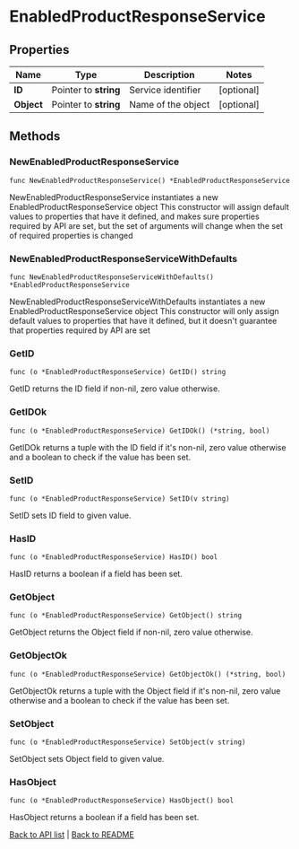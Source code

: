 # EnabledProductResponseService

## Properties

Name | Type | Description | Notes
------------ | ------------- | ------------- | -------------
**ID** | Pointer to **string** | Service identifier | [optional] 
**Object** | Pointer to **string** | Name of the object | [optional] 

## Methods

### NewEnabledProductResponseService

`func NewEnabledProductResponseService() *EnabledProductResponseService`

NewEnabledProductResponseService instantiates a new EnabledProductResponseService object
This constructor will assign default values to properties that have it defined,
and makes sure properties required by API are set, but the set of arguments
will change when the set of required properties is changed

### NewEnabledProductResponseServiceWithDefaults

`func NewEnabledProductResponseServiceWithDefaults() *EnabledProductResponseService`

NewEnabledProductResponseServiceWithDefaults instantiates a new EnabledProductResponseService object
This constructor will only assign default values to properties that have it defined,
but it doesn't guarantee that properties required by API are set

### GetID

`func (o *EnabledProductResponseService) GetID() string`

GetID returns the ID field if non-nil, zero value otherwise.

### GetIDOk

`func (o *EnabledProductResponseService) GetIDOk() (*string, bool)`

GetIDOk returns a tuple with the ID field if it's non-nil, zero value otherwise
and a boolean to check if the value has been set.

### SetID

`func (o *EnabledProductResponseService) SetID(v string)`

SetID sets ID field to given value.

### HasID

`func (o *EnabledProductResponseService) HasID() bool`

HasID returns a boolean if a field has been set.

### GetObject

`func (o *EnabledProductResponseService) GetObject() string`

GetObject returns the Object field if non-nil, zero value otherwise.

### GetObjectOk

`func (o *EnabledProductResponseService) GetObjectOk() (*string, bool)`

GetObjectOk returns a tuple with the Object field if it's non-nil, zero value otherwise
and a boolean to check if the value has been set.

### SetObject

`func (o *EnabledProductResponseService) SetObject(v string)`

SetObject sets Object field to given value.

### HasObject

`func (o *EnabledProductResponseService) HasObject() bool`

HasObject returns a boolean if a field has been set.


[Back to API list](../README.md#documentation-for-api-endpoints) | [Back to README](../README.md)
